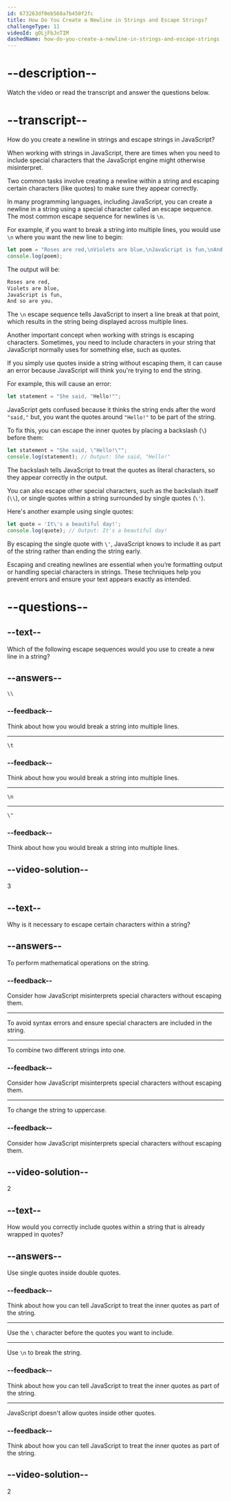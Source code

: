 ```yaml
---
id: 673263df0eb568a7b450f2fc
title: How Do You Create a Newline in Strings and Escape Strings?
challengeType: 11
videoId: gOLjFbJnTIM
dashedName: how-do-you-create-a-newline-in-strings-and-escape-strings
---
```


# --description--

Watch the video or read the transcript and answer the questions below.

# --transcript--

How do you create a newline in strings and escape strings in JavaScript?

When working with strings in JavaScript, there are times when you need to include special characters that the JavaScript engine might otherwise misinterpret.

Two common tasks involve creating a newline within a string and escaping certain characters (like quotes) to make sure they appear correctly.

In many programming languages, including JavaScript, you can create a newline in a string using a special character called an escape sequence. The most common escape sequence for newlines is `\n`.

For example, if you want to break a string into multiple lines, you would use `\n` where you want the new line to begin:

```js
let poem = "Roses are red,\nViolets are blue,\nJavaScript is fun,\nAnd so are you.";
console.log(poem);
```

The output will be:

```md
Roses are red,
Violets are blue,
JavaScript is fun,
And so are you.
```

The `\n` escape sequence tells JavaScript to insert a line break at that point, which results in the string being displayed across multiple lines.

Another important concept when working with strings is escaping characters. Sometimes, you need to include characters in your string that JavaScript normally uses for something else, such as quotes.

If you simply use quotes inside a string without escaping them, it can cause an error because JavaScript will think you're trying to end the string.

For example, this will cause an error:

```js
let statement = "She said, "Hello!"";
```

JavaScript gets confused because it thinks the string ends after the word `"said,"` but, you want the quotes around `"Hello!"` to be part of the string.

To fix this, you can escape the inner quotes by placing a backslash (`\`) before them:

```js
let statement = "She said, \"Hello!\"";
console.log(statement); // Output: She said, "Hello!"
```

The backslash tells JavaScript to treat the quotes as literal characters, so they appear correctly in the output.

You can also escape other special characters, such as the backslash itself (`\\`), or single quotes within a string surrounded by single quotes (`\'`).

Here's another example using single quotes:

```js
let quote = 'It\'s a beautiful day!';
console.log(quote); // Output: It's a beautiful day!
```

By escaping the single quote with `\'`, JavaScript knows to include it as part of the string rather than ending the string early.

Escaping and creating newlines are essential when you’re formatting output or handling special characters in strings. These techniques help you prevent errors and ensure your text appears exactly as intended.

# --questions--

## --text--

Which of the following escape sequences would you use to create a new line in a string?

## --answers--

`\\`

### --feedback--

Think about how you would break a string into multiple lines.

---

`\t`

### --feedback--

Think about how you would break a string into multiple lines.

---

`\n`

---

`\"`

### --feedback--

Think about how you would break a string into multiple lines.

## --video-solution--

3

## --text--

Why is it necessary to escape certain characters within a string?

## --answers--

To perform mathematical operations on the string.

### --feedback--

Consider how JavaScript misinterprets special characters without escaping them.

---

To avoid syntax errors and ensure special characters are included in the string.

---

To combine two different strings into one.

### --feedback--

Consider how JavaScript misinterprets special characters without escaping them.

---

To change the string to uppercase.

### --feedback--

Consider how JavaScript misinterprets special characters without escaping them.

## --video-solution--

2

## --text--

How would you correctly include quotes within a string that is already wrapped in quotes?

## --answers--

Use single quotes inside double quotes.

### --feedback--

Think about how you can tell JavaScript to treat the inner quotes as part of the string.

---

Use the `\` character before the quotes you want to include.

---

Use `\n` to break the string.

### --feedback--

Think about how you can tell JavaScript to treat the inner quotes as part of the string.

---

JavaScript doesn't allow quotes inside other quotes.

### --feedback--

Think about how you can tell JavaScript to treat the inner quotes as part of the string.

## --video-solution--

2

